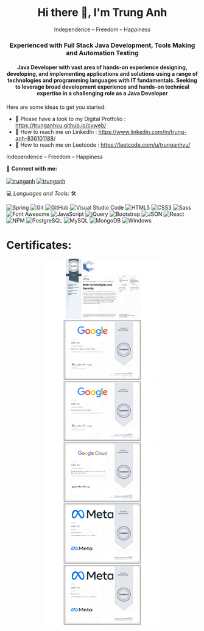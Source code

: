 
<h1 align="center">Hi there 👋, I'm Trung Anh</h1>
<p align="center"> Independence – Freedom – Happiness</p>
<h3 align="center">Experienced with Full Stack Java Development, Tools Making and Automation Testing</h3>

<h4 align="center">Java Developer with vast area of hands-on experience designing, developing, and implementing applications and solutions using a range of technologies and programming languages with IT fundamentals. Seeking to leverage broad development experience and hands-on technical expertise in a challenging role as a Java Developer</h4>

<!-- **trunganhvu/trunganhvu** is a ✨ _special_ ✨ repository because its `README.md` (this file) appears on your GitHub profile.

Here are some ideas to get you started:

- 🔭 Please have a look to my Digital Protfolio : https://trunganhvu.github.io/cvweb/
- 🌱 I’m currently learning ...
- 👯 I’m looking to collaborate on ...
- 🤔 I’m looking for help with ...
- 💬 How to reach me on LinkedIn : https://www.linkedin.com/in/trung-anh-836101188/
- 📫 How to reach me: ...
- 😄 Pronouns: ...
- ⚡ Fun fact: ...
-->


Here are some ideas to get you started:
- 🔭 Please have a look to my Digital Protfolio : https://trunganhvu.github.io/cvweb/
- 💬 How to reach me on LinkedIn : https://www.linkedin.com/in/trung-anh-836101188/
- 🤔 How to reach me on Leetcode : https://leetcode.com/u/trunganhvu/


Independence – Freedom – Happiness

🔗 **Connect with me:**

<a href="https://www.linkedin.com/in/trung-anh-836101188/" target="blank"><img align="center" src="https://raw.githubusercontent.com/rahuldkjain/github-profile-readme-generator/master/src/images/icons/Social/linked-in-alt.svg" alt="trunganh" height="30" width="40" /></a>
<a href="https://join.skype.com/invite/ivfx4nFOCtQd" target="blank"><img align="center" src="https://raw.githubusercontent.com/rahuldkjain/github-profile-readme-generator/master/src/images/icons/Social/skype.svg" alt="trunganh" height="30" width="40" /></a>


💻 *Languages and Tools:* 🛠️<br>

![Spring](https://img.shields.io/badge/-Spring-000000?style=flat&logo=Spring&logoColor=00FF7F&labelColor=ffffff)
![Git](https://img.shields.io/badge/-Git-000000?style=flat&logo=git&logoColor=F05032&labelColor=ffffff)
![GitHub](https://img.shields.io/badge/-GitHub-000000?style=flat&logo=github&logoColor=000000&labelColor=ffffff)
![Visual Studio Code](https://img.shields.io/badge/-VSCode-000000?style=flat&logo=visual-studio-code&labelColor=007ACC)
![HTML5](https://img.shields.io/badge/-HTML5-000000?style=flat&logo=html5&logoColor=ffffff&labelColor=E34F26)
![CSS3](https://img.shields.io/badge/-CSS3-000000?style=flat&logo=css3&logoColor=ffffff&labelColor=1572B6) 
![Sass](https://img.shields.io/badge/-Sass-000000?style=flat&logo=sass&logoColor=ffffff&labelColor=%23CC6699)
![Font Awesome](https://img.shields.io/badge/-font%20awesome-000000?style=flat&logo=font-awesome&logoColor=339AF0&labelColor=ffffff)
![JavaScript](https://img.shields.io/badge/-JavaScript-000000?style=flat&logo=javascript)
![jQuery](https://img.shields.io/badge/-jQuery-000000?style=flat&logo=jQuery&logoColor=0769AD&labelColor=ffffff)
![Bootstrap](https://img.shields.io/badge/-Bootstrap-000000?style=flat&logo=bootstrap&logoColor=ffffff&labelColor=563D7C)
![JSON](https://img.shields.io/badge/-JSON-000000?style=flat&logo=JSON&logoColor=000000&labelColor=ffffff)
![React](https://img.shields.io/badge/-React-000000?style=flat&logo=react)
![NPM](https://img.shields.io/badge/-npm-000000?style=flat&logo=npm&labelColor=ffffff)
![PostgreSQL](https://img.shields.io/badge/-PostgreSQL-000000?style=flat&logo=postgresql&logoColor=ffffff&labelColor=336791)
![MySQL](https://img.shields.io/badge/-MySQL-000000?style=flat&logo=mysql&labelColor=ffffff)
![MongoDB](https://img.shields.io/badge/-MongoDB-000000?style=flat&logo=mongodb&labelColor=ffffff)
![Windows](https://img.shields.io/badge/-Windows-000000?style=flat&logo=windows&logoColor=ffffff&labelColor=0078D6)



<h1 align="left">Certificates:</h1>
<p align="center">
    <a href="https://www.coursera.org/account/accomplishments/specialization/FD33SMONFFXL">
        <img alt="Web Technologies and Security" title="Web Technologies and Security" 
            src="certificates/Web Technologies and Security.jpeg" width="300px" />
    </a>
    <a href="https://www.coursera.org/account/accomplishments/verify/3ZNRSYLHJMNJ">
        <img alt="Play It Safe: Manage Security Risks" title="Play It Safe: Manage Security Risks" src="certificates/Play It Safe Manage Security Risks.jpeg" width="300px" />
    </a>
    <a href="https://www.coursera.org/account/accomplishments/verify/7EHKNLRVK2H2">
        <img alt="Foundations of Cybersecurity" title="Foundations of Cybersecurity" 
        src="certificates/Foundations of Cybersecurity.jpeg" width="300px" />
    </a>
    <a href="https://www.coursera.org/account/accomplishments/verify/P66CJZEJ6C9R">
        <img alt="Building Scalable Java Microservices with Spring Boot and Spring Cloud" title="Building Scalable Java Microservices with Spring Boot and Spring Cloud" 
        src="certificates/Building Scalable Java Microservices with Spring Boot and Spring Cloud.jpeg" width="300px" />
    </a>
    <a href="https://www.coursera.org/account/accomplishments/verify/MC2ZPAFXB49T">
        <img alt="Advanced React" title="Advanced React" 
        src="certificates/Advanced React.jpeg" width="300px" />
    </a>
    <a href="https://www.coursera.org/account/accomplishments/verify/HCQ54RT27JGR">
        <img alt="React Basics" title="React Basics" 
        src="certificates/React Basics.jpeg" width="300px" />
    </a>
</p>